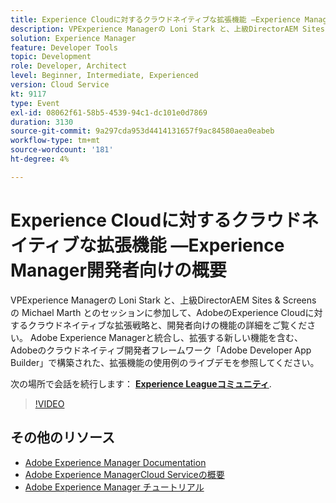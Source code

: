 ```yaml
---
title: Experience Cloudに対するクラウドネイティブな拡張機能 —Experience Manager開発者向けの概要
description: VPExperience Managerの Loni Stark と、上級DirectorAEM Sites & Screens の Michael Marth とのセッションに参加して、AdobeのExperience Cloudに対するクラウドネイティブな拡張戦略と、開発者向けの機能の詳細をご覧ください。 Adobe Experience Managerと統合し、拡張する新しい機能を含む、Adobeのクラウドネイティブ開発者フレームワーク「Adobe Developer App Builder」で構築された、拡張機能の使用例のライブデモを参照してください。
solution: Experience Manager
feature: Developer Tools
topic: Development
role: Developer, Architect
level: Beginner, Intermediate, Experienced
version: Cloud Service
kt: 9117
type: Event
exl-id: 08062f61-58b5-4539-94c1-dc101e0d7869
duration: 3130
source-git-commit: 9a297cda953d4414131657f9ac84580aea0eabeb
workflow-type: tm+mt
source-wordcount: '181'
ht-degree: 4%

---
```


# Experience Cloudに対するクラウドネイティブな拡張機能 —Experience Manager開発者向けの概要

VPExperience Managerの Loni Stark と、上級DirectorAEM Sites &amp; Screens の Michael Marth とのセッションに参加して、AdobeのExperience Cloudに対するクラウドネイティブな拡張戦略と、開発者向けの機能の詳細をご覧ください。 Adobe Experience Managerと統合し、拡張する新しい機能を含む、Adobeのクラウドネイティブ開発者フレームワーク「Adobe Developer App Builder」で構築された、拡張機能の使用例のライブデモを参照してください。

次の場所で会話を続行します： **[Experience Leagueコミュニティ](https://adobe.ly/2XTk7aX)**.

>[!VIDEO](https://video.tv.adobe.com/v/337491/?quality=12&learn=on&hidetitle=true)

## その他のリソース

- [Adobe Experience Manager Documentation](https://experienceleague.adobe.com/docs/experience-manager-cloud-service.html?lang=ja)
- [Adobe Experience ManagerCloud Serviceの概要](https://experienceleague.adobe.com/docs/experience-manager-cloud-service/overview/home.html?lang=ja)
- [Adobe Experience Manager チュートリアル](https://experienceleague.adobe.com/docs/experience-manager-tutorials.html?lang=ja)
